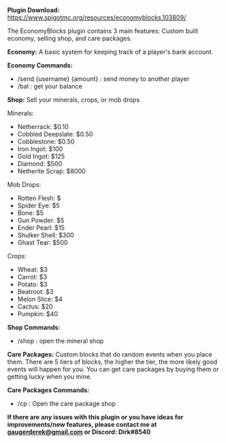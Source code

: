 **Plugin Download:** https://www.spigotmc.org/resources/economyblocks.103809/

The EconomyBlocks plugin contains 3 main features: Custom built economy, selling shop, and care packages.

**Economy:** A basic system for keeping track of a player's bank account.

**Economy Commands:**

- /send {username} {amount} : send money to another player
- /bal : get your balance

**Shop:** Sell your minerals, crops, or mob drops

Minerals: 

- Netherrack: $0.10
- Cobbled Deepslate: $0.50
- Cobblestone: $0.50
- Iron Ingot: $100
- Gold Ingot: $125
- Diamond: $500
- Netherite Scrap: $8000

Mob Drops:

- Rotten Flesh: $
- Spider Eye: $5
- Bone: $5
- Gun Powder: $5
- Ender Pearl: $15
- Shulker Shell: $300
- Ghast Tear: $500

Crops:

- Wheat: $3
- Carrot: $3
- Potato: $3
- Beatroot: $3
- Melon Slice: $4
- Cactus: $20
- Pumpkin: $40

**Shop Commands:**

- /shop : open the mineral shop

**Care Packages:**
Custom blocks that do random events when you place them. There are 5 tiers of blocks, the higher the tier, the more likely good events will happen for you. You can get care packages by buying them or getting lucky when you mine.

**Care Packages Commands:**

- /cp : Open the care package shop

**If there are any issues with this plugin or you have ideas for improvements/new features, please contact me at gaugerderek@gmail.com or Discord: Dirk#8540**
